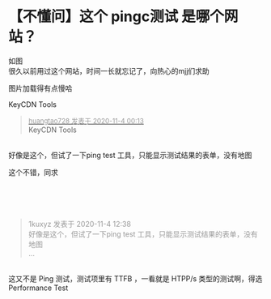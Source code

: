 # 【不懂问】这个 pingc测试 是哪个网站？


如图<br />
很久以前用过这个网站，时间一长就忘记了，向热心的mjj们求助<br />
<img id="aimg_OD0oW" onclick="zoom(this, this.src, 0, 0, 0)" class="zoom" src="https://i.loli.net/2020/11/03/nax5JR3GphsfTkP.png" onmouseover="img_onmouseoverfunc(this)" onload="thumbImg(this)" border="0" alt="" />

图片加载得有点慢哈

KeyCDN Tools

<div class="quote"><blockquote><font size="2"><a href="https://www.hostloc.com/forum.php?mod=redirect&amp;goto=findpost&amp;pid=9399105&amp;ptid=762098" target="_blank"><font color="#999999">huangtao728 发表于 2020-11-4 00:13</font></a></font><br />
KeyCDN Tools</blockquote></div><br />
好像是这个，但试了一下ping test 工具，只能显示测试结果的表单，没有地图<br />


这个不错，同求<br />
<br />
<br />
<br />
&nbsp; &nbsp;&nbsp; &nbsp;&nbsp; &nbsp;&nbsp;&nbsp;

<div class="quote"><blockquote><font color="#999999">1kuxyz 发表于 2020-11-4 12:38</font><br />
<font color="#999999">好像是这个，但试了一下ping test 工具，只能显示测试结果的表单，没有地图<br />
 ...</font></blockquote></div><br />
这又不是 Ping 测试，测试项里有 TTFB ，一看就是 HTPP/s 类型的测试啊，得选 Performance Test
